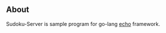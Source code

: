 ## About
Sudoku-Server is sample program for go-lang [echo](https://github.com/labstack/echo) framework.